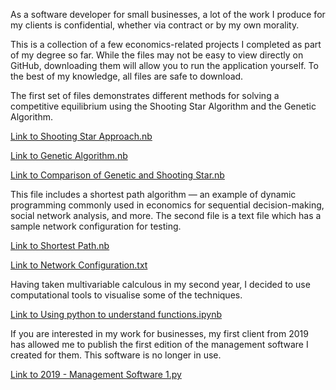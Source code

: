 As a software developer for small businesses, a lot of the work I produce for my clients is confidential, whether via contract or by my own morality.

This is a collection of a few economics-related projects I completed as part of my degree so far. While the files may not be easy to view directly on GitHub, downloading them will allow you to run the application yourself. To the best of my knowledge, all files are safe to download.

The first set of files demonstrates different methods for solving a competitive equilibrium using the Shooting Star Algorithm and the Genetic Algorithm.

[Link to Shooting Star Approach.nb](https://github.com/LeonardoDhinsa/Academic-Projects/blob/main/Shooting%20Star%20Approach.nb) 

[Link to Genetic Algorithm.nb](https://github.com/LeonardoDhinsa/Academic-Projects/blob/main/Genetic%20Algorithm.nb)

[Link to Comparison of Genetic and Shooting Star.nb](https://github.com/LeonardoDhinsa/Academic-Projects/blob/main/Comparison%20of%20Genetic%20and%20Shooting%20Star.nb)

This file includes a shortest path algorithm — an example of dynamic programming commonly used in economics for sequential decision-making, social network analysis, and more. The second file is a text file which has a sample network configuration for testing.

[Link to Shortest Path.nb](https://github.com/LeonardoDhinsa/Academic-Projects/blob/main/Shortest%20Path.nb)

[Link to Network Configuration.txt](https://github.com/LeonardoDhinsa/Academic-Projects/blob/main/Network%20Configuration.txt)

Having taken multivariable calculous in my second year, I decided to use computational tools to visualise some of the techniques.

[Link to Using python to understand functions.ipynb](https://github.com/LeonardoDhinsa/Academic-Projects/blob/main/Using%20python%20to%20understand%20functions.ipynb)

If you are interested in my work for businesses, my first client from 2019 has allowed me to publish the first edition of the management software I created for them. This software is no longer in use.


[Link to 2019 - Management Software 1.py](https://github.com/LeonardoDhinsa/Academic-Projects/blob/main/2019%20-%20Management%20Software%201.py)
